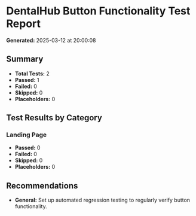 # DentalHub Button Functionality Test Report

**Generated:** 2025-03-12 at 20:00:08

## Summary

- **Total Tests:** 2
- **Passed:** 1
- **Failed:** 0
- **Skipped:** 0
- **Placeholders:** 0

## Test Results by Category

### Landing Page

- **Passed:** 0
- **Failed:** 0
- **Skipped:** 0
- **Placeholders:** 0

## Recommendations

- **General:** Set up automated regression testing to regularly verify button functionality.
